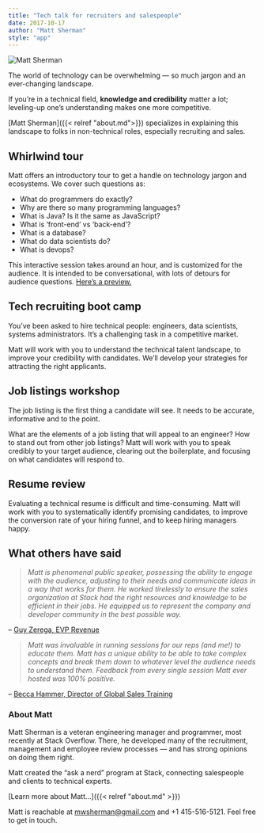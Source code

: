 ```yaml
---
title: "Tech talk for recruiters and salespeople"
date: 2017-10-17
author: "Matt Sherman"
style: "app"
---
```


![Matt Sherman](https://pbs.twimg.com/profile_images/557247446649036800/JSalo08u_400x400.jpeg#photo)

The world of technology can be overwhelming — so much jargon and an ever-changing landscape.

If you’re in a technical field, **knowledge and credibility** matter a lot; leveling-up one’s understanding makes one more competitive.

[Matt Sherman]({{< relref "about.md">}}) specializes in explaining this landscape to folks in non-technical roles, especially  recruiting and sales.

## Whirlwind tour

Matt offers an introductory tour to get a handle on technology jargon and ecosystems. We cover such questions as:

- What do programmers do exactly?
- Why are there so many programming languages?
- What is Java? Is it the same as JavaScript?
- What is ‘front-end’ vs ‘back-end’?
- What is a database?
- What do data scientists do?
- What is devops?

This interactive session takes around an hour, and is customized for the audience. It is intended to be conversational, with lots of detours for audience questions. [Here’s a preview.](https://youtu.be/oGWGzkEHnQU)

## Tech recruiting boot camp

You’ve been asked to hire technical people: engineers, data scientists, systems administrators. It’s a challenging task in a competitive market.

Matt will work with you to understand the technical talent landscape, to improve your credibility with candidates. We’ll develop your strategies for attracting the right applicants.

## Job listings workshop

The job listing is the first thing a candidate will see. It needs to be accurate, informative and to the point.

What are the elements of a job listing that will appeal to an engineer? How to stand out from other job listings? Matt will work with you to speak credibly to your target audience, clearing out the boilerplate, and focusing on what candidates will respond to.

## Resume review

Evaluating a technical resume is difficult and time-consuming. Matt will work with you to systematically identify promising candidates, to improve the conversion rate of your hiring funnel, and to keep hiring managers happy.

## What others have said

> _Matt is phenomenal public speaker, possessing the ability to engage with the audience, adjusting to their needs and communicate ideas in a way that works for them. He worked tirelessly to ensure the sales organization at Stack had the right resources and knowledge to be efficient in their jobs. He equipped us to represent the company and developer community in the best possible way._

– [Guy Zerega, EVP Revenue](https://www.linkedin.com/in/guy-zerega-136b487)

> _Matt was invaluable in running sessions for our reps (and me!) to educate them. Matt has a unique ability to be able to take complex concepts and break them down to whatever level the audience needs to understand them. Feedback from every single session Matt ever hosted was 100% positive._

– [Becca Hammer, Director of Global Sales Training](https://www.linkedin.com/in/beccathetrainer)

### About Matt

Matt Sherman is a veteran engineering manager and programmer, most recently at Stack Overflow. There, he developed many of the recruitment, management and employee review processes — and has strong opinions on doing them right.

Matt created the “ask a nerd” program at Stack, connecting salespeople and clients to technical experts.

[Learn more about Matt…]({{< relref "about.md" >}})

Matt is reachable at mwsherman@gmail.com and +1 415-516-5121. Feel free to get in touch.
